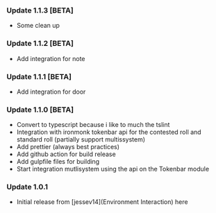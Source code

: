 ### Update 1.1.3 [BETA]

- Some clean up

### Update 1.1.2 [BETA]

- Add integration for note

### Update 1.1.1 [BETA]

- Add integration for door

### Update 1.1.0 [BETA]

- Convert to typescript because i like to much the tslint
- Integration with ironmonk tokenbar api for the contested roll and standard roll (partially support multissystem)
- Add prettier (always best practices)
- Add github action for build release
- Add gulpfile files for building
- Start integration mutlisystem using the api on the Tokenbar module

### Update 1.0.1

- Initial release from [jessev14](Environment Interaction) here [](https://github.com/jessev14/environment-interaction)

